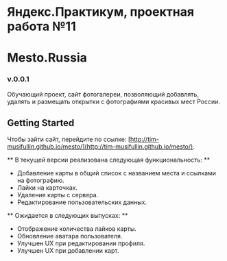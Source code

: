 # Яндекс.Практикум, проектная работа №11
# Mesto.Russia

### v.0.0.1
Обучающий проект, сайт фотогалереи, позволяющий добавлять, удалять и размещать открытки с фотографиями красивых мест России.

## Getting Started

Чтобы зайти сайт, перейдите по ссылке: [http://tim-musifullin.github.io/mesto/](http://tim-musifullin.github.io/mesto/).

** В текущей версии реализована следующая функциональность: **

* Добавление карты в общий список с названием места и ссылками на фотографию.
* Лайки на карточках.
* Удаление карты с сервера.
* Редактирование пользовательских данных.

** Ожидается в следующих выпусках: **

* Отображение количества лайков карты.
* Обновление аватара пользователя.
* Улучшен UX при редактировании профиля.
* Улучшен UX при добавлении карт.
